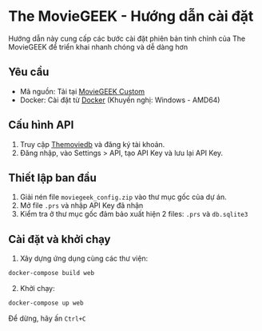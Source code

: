 # The MovieGEEK - Hướng dẫn cài đặt

Hướng dẫn này cung cấp các bước cài đặt phiên bản tinh chỉnh của The MovieGEEK để triển khai nhanh chóng và dễ dàng hơn

## Yêu cầu

- Mã nguồn: Tải tại [MovieGEEK Custom](https://github.com/toan704/recommendsys)
- Docker: Cài đặt từ [Docker](https://www.docker.com) (Khuyến nghị: Windows - AMD64)

## Cấu hình API

1. Truy cập [Themoviedb](https://www.themoviedb.org/account/signup) và đăng ký tài khoản.
2. Đăng nhập, vào Settings > API, tạo API Key và lưu lại API Key.

## Thiết lập ban đầu

1. Giải nén file `moviegeek_config.zip` vào thư mục gốc của dự án.
2. Mở file `.prs` và nhập API Key đã nhận
3. Kiểm tra ở thư mục gốc đảm bảo xuất hiện 2 files: `.prs` và `db.sqlite3`

## Cài đặt và khởi chạy

1. Xây dựng ứng dụng cùng các thư viện:

```bash
docker-compose build web
```
2. Khởi chạy:
```bash
docker-compose up web
```
Để dừng, hãy ấn `Ctrl+C`